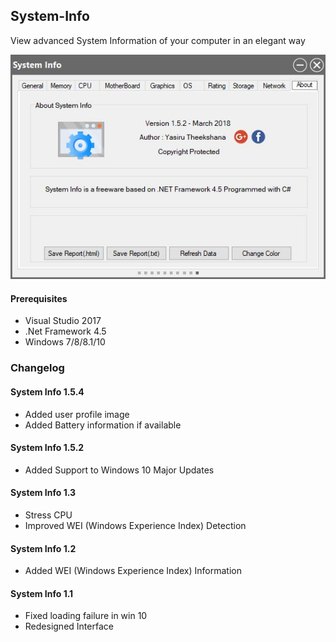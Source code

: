 ## System-Info
View advanced System Information of your computer in an elegant way

<p align="center"><img src="System Info/Pic/system-info.jpg" /></p>

#### Prerequisites
- Visual Studio 2017
- .Net Framework 4.5
- Windows 7/8/8.1/10

### Changelog
#### System Info 1.5.4
- Added user profile image
- Added Battery information if available

#### System Info 1.5.2
- Added Support to Windows 10 Major Updates

#### System Info 1.3
- Stress CPU
- Improved WEI (Windows Experience Index) Detection

#### System Info 1.2
- Added WEI (Windows Experience Index) Information

#### System Info 1.1
- Fixed loading failure in win 10
- Redesigned Interface
